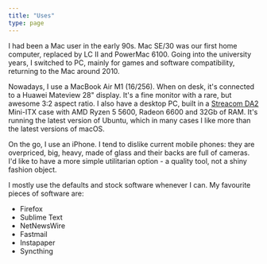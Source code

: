 ```yaml
---
title: "Uses"
type: page
---
```

I had been a Mac user in the early 90s. Mac SE/30 was our first home computer, replaced by LC II and PowerMac 6100. Going into the university years, I switched to PC, mainly for games and software compatibility, returning to the Mac around 2010.

Nowadays, I use a MacBook Air M1 (16/256). When on desk, it's connected to a Huawei Mateview 28" display. It's a fine monitor with a rare, but awesome 3:2 aspect ratio. I also have a desktop PC, built in a [Streacom DA2](https://streacom.com/products/da2-mini-itx-case/) Mini-ITX case with AMD Ryzen 5 5600, Radeon 6600 and 32Gb of RAM. It's running the latest version of Ubuntu, which in many cases I like more than the latest versions of macOS.

On the go, I use an iPhone. I tend to dislike current mobile phones: they are overpriced, big, heavy, made of glass and their backs are full of cameras. I'd like to have a more simple utilitarian option - a quality tool, not a shiny fashion object.

I mostly use the defaults and stock software whenever I can. My favourite pieces of software are:

- Firefox
- Sublime Text
- NetNewsWire
- Fastmail
- Instapaper
- Syncthing